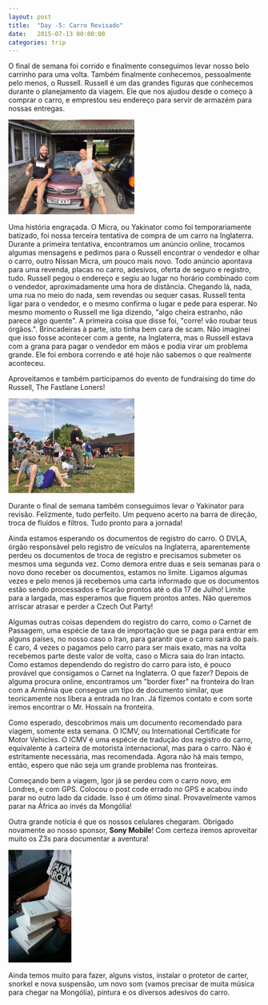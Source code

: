 ```yaml
---
layout: post
title:  "Day -5: Carro Revisado"
date:   2015-07-13 00:00:00
categories: trip
---
```

O final de semana foi corrido e finalmente conseguimos levar nosso belo carrinho para uma volta. Também finalmente conhecemos, pessoalmente pelo menos, o Russell. Russell é um das grandes figuras que conhecemos durante o planejamento da viagem. Ele que nos ajudou desde o começo à comprar o carro, e emprestou seu endereço para servir de armazém para nossas entregas.

<img src="/img/blog_1.jpg" class="img-shadow img-blog" width="50%"/>

Uma história engraçada. O Micra, ou Yakinator como foi temporariamente batizado, foi nossa terceira tentativa de compra de um carro na Inglaterra. Durante a primeira tentativa, encontramos um anúncio online, trocamos algumas mensagens e pedimos para o Russell encontrar o vendedor e olhar o carro, outro Nissan Micra, um pouco mais novo. Todo anúncio apontava para uma revenda, placas no carro, adesivos, oferta de seguro e registro, tudo. Russell pegou o endereço e segiu ao lugar no horário combinado com o vendedor, aproximadamente uma hora de distância. Chegando lá, nada, uma rua no meio do nada, sem revendas ou sequer casas. Russell tenta ligar para o vendedor, e o mesmo confirma o lugar e pede para esperar. No mesmo momento o Russell me liga dizendo, "algo cheira estranho, não parece algo quente". A primeira coisa que disse foi, "corre! vão roubar teus órgãos.". Brincadeiras à parte, isto tinha bem cara de scam. Não imaginei que isso fosse acontecer com a gente, na Inglaterra, mas o Russell estava com a grana para pagar o vendedor em mãos e podia virar um problema grande. Ele foi embora correndo e até hoje não sabemos o que realmente aconteceu.

Aproveitamos e também participamos do evento de fundraising do time do Russell, The Fastlane Loners!

<img src="/img/blog_2.jpg" class="img-shadow img-blog" width="50%"/>

Durante o final de semana também conseguimos levar o Yakinator para revisão. Felizmente, tudo perfeito. Um pequeno acerto na barra de direção, troca de fluídos e filtros. Tudo pronto para a jornada!

Ainda estamos esperando os documentos de registro do carro. O DVLA, órgão responsável pelo registro de veículos na Inglaterra, aparentemente perdeu os documentos de troca de registro e precisamos submeter os mesmos uma segunda vez. Como demora entre duas e seis semanas para o novo dono receber os documentos, estamos no limite. Ligamos algumas vezes e pelo menos já recebemos uma carta informado que os documentos estão sendo processados e ficarão prontos até o dia 17 de Julho! Limite para a largada, mas esperamos que fiquem prontos antes. Não queremos arriscar atrasar e perder a Czech Out Party!

Algumas outras coisas dependem do registro do carro, como o Carnet de Passagem, uma espécie de taxa de importação que se paga para entrar em alguns países, no nosso caso o Iran, para garantir que o carro sairá do país. É caro, 4 vezes o pagamos pelo carro para ser mais exato, mas na volta recebemos parte deste valor de volta, caso o Micra saia do Iran intacto. Como estamos dependendo do registro do carro para isto, é pouco provável que consigamos o Carnet na Inglaterra. O que fazer? Depois de alguma procura online, encontramos um "border fixer" na fronteira do Iran com a Armênia que consegue um tipo de documento similar, que teoricamente nos libera a entrada no Iran. Já fizemos contato e com sorte iremos encontrar o Mr. Hossain na fronteira.

Como esperado, descobrimos mais um documento recomendado para viagem, somente esta semana. O ICMV, ou International Certificate for Motor Vehicles. O ICMV é uma espécie de tradução dos registro do carro, equivalente à carteira de motorista internacional, mas para o carro. Não é estritamente necessária, mas recomendada. Agora não há mais tempo, então, espero que não seja um grande problema nas fronteiras.

Começando bem a viagem, Igor já se perdeu com o carro novo, em Londres, e com GPS. Colocou o post code errado no GPS e acabou indo parar no outro lado da cidade. Isso é um ótimo sinal. Provavelmente vamos parar na África ao invés da Mongólia!

Outra grande notícia é que os nossos celulares chegaram. Obrigado novamente ao nosso sponsor, **Sony Mobile**! Com certeza iremos aproveitar muito os Z3s para documentar a aventura!

<img src="/img/blog_3.jpg" class="img-shadow img-blog" width="25%"/>

Ainda temos muito para fazer, alguns vistos, instalar o protetor de carter, snorkel e nova suspensão, um novo som (vamos precisar de muita música para chegar na Mongólia), pintura e os diversos adesivos do carro.

